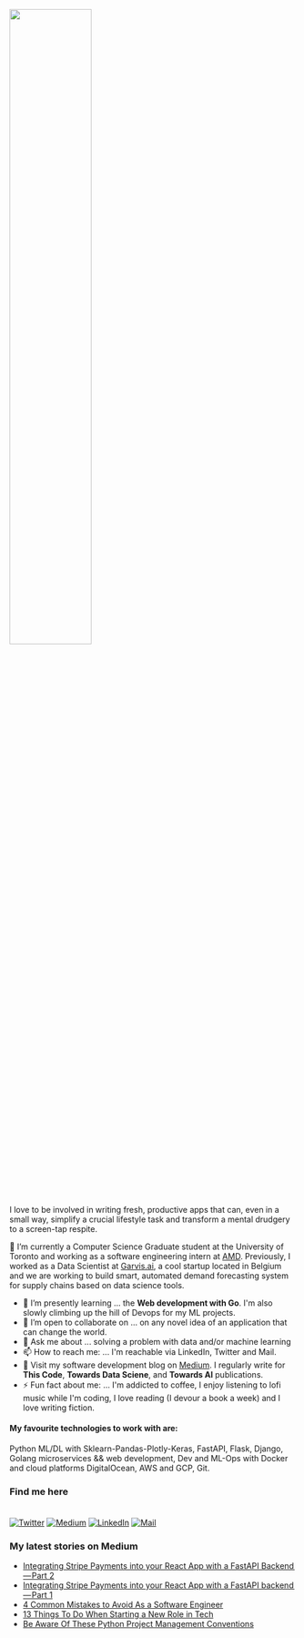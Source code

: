 <p  align="left" > <img width=53.5%  src="https://user-images.githubusercontent.com/34805906/94922526-0481e200-04d8-11eb-9300-e42c9bfea9f8.png"></p> 

I love to be involved in writing fresh, productive apps that can, even in a small way, simplify a crucial lifestyle task and transform a mental drudgery to a screen-tap respite.  

🔭 I’m currently a Computer Science Graduate student at the University of Toronto and working as a software engineering intern at [AMD](https://amd.com). Previously, I worked as a Data Scientist at [Garvis.ai](https://www.garvis.ai/), a cool startup located in Belgium and we are working to build smart, automated demand forecasting system for supply chains based on data science tools.

- 🌱 I’m presently learning ... the **Web development with Go**. I'm also slowly climbing up the hill of Devops for my ML projects. 
- 👯 I’m open to collaborate on ... on any novel idea of an application that can change the world.
- 💬 Ask me about ... solving a problem with data and/or machine learning
- 📫 How to reach me: ... I'm reachable via LinkedIn, Twitter and Mail.
- :book: Visit my software development blog on [Medium](https://medium.com/@ipom). I regularly write for **This Code**, **Towards Data Sciene**, and **Towards AI** publications. 
- ⚡ Fun fact about me: ... I'm addicted to coffee, I enjoy listening to lofi music while I'm coding, I love reading (I devour a book a week) and I love writing fiction. 

#### My favourite technologies to work with are:
Python ML/DL with Sklearn-Pandas-Plotly-Keras, FastAPI, Flask, Django, Golang microservices && web development, Dev and ML-Ops with Docker and cloud platforms DigitalOcean, AWS and GCP, Git. 


### Find me here <br><br>
<a href="https://twitter.com/intent/follow?screen_name=csandyash&tw_p=followbutton" target="_blank"><img alt="Twitter" src="https://img.shields.io/badge/twitter-%231DA1F2.svg?&style=for-the-badge&logo=twitter&logoColor=white" /></a>
<a href="https://medium.com/@ipom" target="_blank"><img alt="Medium" src="https://img.shields.io/badge/medium-%2312100E.svg?&style=for-the-badge&logo=medium&logoColor=white" /></a>
<a href="https://www.linkedin.com/in/yashprakash13" target="_blank"><img alt="LinkedIn" src="https://img.shields.io/badge/linkedin-%230077B5.svg?&style=for-the-badge&logo=linkedin&logoColor=white" /></a>
<a href="mailto:yash@yashprakash.com" target="_blank"><img alt="Mail" src="https://img.shields.io/badge/Gmail-D14836?style=for-the-badge&logo=gmail&logoColor=white"/></a>


 ### My latest stories on Medium
 - [Integrating Stripe Payments into your React App with a FastAPI Backend — Part 2](https://levelup.gitconnected.com/integrating-stripe-payments-into-your-react-app-with-a-fastapi-backend-part-2-11f90985a218?source=rss-9ba949960063------2)
 - [Integrating Stripe Payments into your React App with a FastAPI backend — Part 1](https://levelup.gitconnected.com/integrating-stripe-payments-into-your-react-app-with-a-fastapi-backend-part-1-95aa0b9e309a?source=rss-9ba949960063------2)
 - [4 Common Mistakes to Avoid As a Software Engineer](https://levelup.gitconnected.com/4-common-mistakes-to-avoid-as-a-software-engineer-1f6792b2e1a?source=rss-9ba949960063------2)
 - [13 Things To Do When Starting a New Role in Tech](https://levelup.gitconnected.com/13-things-to-do-when-starting-a-new-role-in-tech-d46d4ad99e11?source=rss-9ba949960063------2)
 - [Be Aware Of These Python Project Management Conventions](https://levelup.gitconnected.com/be-aware-of-these-python-project-management-conventions-60a6d265465a?source=rss-9ba949960063------2)
